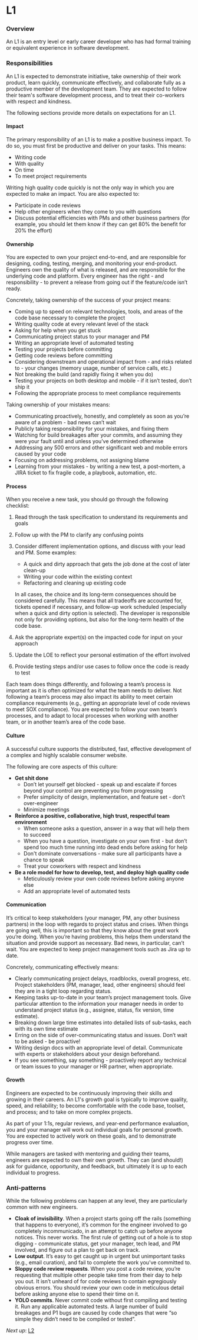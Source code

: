 # L1

### Overview

An L1 is an entry level or early career developer who has had formal training or equivalent experience in software development.

### Responsibilities

An L1 is expected to demonstrate initiative, take ownership of their work product, learn quickly, communicate effectively, and collaborate fully as a productive member of the development team. They are expected to follow their team's software development process, and to treat their co-workers with respect and kindness.

The following sections provide more details on expectations for an L1.

#### Impact

The primary responsibility of an L1 is to make a positive business impact. To do so, you must first be productive and deliver on your tasks. This means:

* Writing code
* With quality
* On time
* To meet project requirements

Writing high quality code quickly is not the only way in which you are expected to make an impact. You are also expected to:

* Participate in code reviews
* Help other engineers when they come to you with questions
* Discuss potential efficiencies with PMs and other business partners (for example, you should let them know if they can get 80% the benefit for 20% the effort)

#### Ownership

You are expected to own your project end-to-end, and are responsible for designing, coding, testing, merging, and monitoring your end-product. Engineers own the quality of what is released, and are responsible for the underlying code and platform. Every engineer has the right - and responsibility - to prevent a release from going out if the feature/code isn’t ready.

Concretely, taking ownership of the success of your project means:

* Coming up to speed on relevant technologies, tools, and areas of the code base necessary to complete the project
* Writing quality code at every relevant level of the stack
* Asking for help when you get stuck
* Communicating project status to your manager and PM
* Writing an appropriate level of automated testing
* Testing your projects before committing
* Getting code reviews before committing
* Considering downstream and operational impact from - and risks related to - your changes (memory usage, number of service calls, etc.)
* Not breaking the build (and rapidly fixing it when you do)
* Testing your projects on both desktop and mobile - if it isn’t tested, don’t ship it
* Following the appropriate process to meet compliance requirements

Taking ownership of your mistakes means:

* Communicating proactively, honestly, and completely as soon as you’re aware of a problem - bad news can’t wait
* Publicly taking responsibility for your mistakes, and fixing them
* Watching for build breakages after your commits, and assuming they were your fault until and unless you’ve determined otherwise
* Addressing any 500 errors and other significant web and mobile errors caused by your code
* Focusing on addressing problems, not assigning blame
* Learning from your mistakes - by writing a new test, a post-mortem, a JIRA ticket to fix fragile code, a playbook, automation, etc.

#### Process

When you receive a new task, you should go through the following checklist:

1. Read through the task specification to understand its requirements and goals
1. Follow up with the PM to clarify any confusing points
1. Consider different implementation options, and discuss with your lead and PM. Some examples:
    * A quick and dirty approach that gets the job done at the cost of later clean-up
    * Writing your code within the existing context
    * Refactoring and cleaning up existing code

    In all cases, the choice and its long-term consequences should be considered carefully. This means that all tradeoffs are accounted for, tickets opened if necessary, and follow-up work scheduled (especially when a quick and dirty option is selected). The developer is responsible not only for providing options, but also for the long-term health of the code base.
1. Ask the appropriate expert(s) on the impacted code for input on your approach
1. Update the LOE to reflect your personal estimation of the effort involved
1. Provide testing steps and/or use cases to follow once the code is ready to test

Each team does things differently, and following a team’s process is important as it is often optimized for what the team needs to deliver. Not following a team’s process may also impact its ability to meet certain compliance requirements (e.g., getting an appropriate level of code reviews to meet SOX compliance). You are expected to follow your own team’s processes, and to adapt to local processes when working with another team, or in another team’s area of the code base.

#### Culture

A successful culture supports the distributed, fast, effective development of a complex and highly scalable consumer website.

The following are core aspects of this culture:

* **Get shit done**
  * Don’t let yourself get blocked - speak up and escalate if forces beyond your control are preventing you from progressing
  * Prefer simplicity of design, implementation, and feature set - don’t over-engineer
  * Minimize meetings
* **Reinforce a positive, collaborative, high trust, respectful team environment**
  * When someone asks a question, answer in a way that will help them to succeed
  * When you have a question, investigate on your own first - but don’t spend too much time running into dead ends before asking for help
  * Don't dominate conversations - make sure all participants have a chance to speak
  * Treat your coworkers with respect and kindness
* **Be a role model for how to develop, test, and deploy high quality code**
  * Meticulously review your own code reviews before asking anyone else
  * Add an appropriate level of automated tests

#### Communication

It’s critical to keep stakeholders (your manager, PM, any other business partners) in the loop with regards to project status and crises. When things are going well, this is important so that they know about the great work you’re doing. When you’re having problems, this helps them understand the situation and provide support as necessary. Bad news, in particular, can’t wait. You are expected to keep project management tools such as Jira up to date.

Concretely, communicating effectively means:

* Clearly communicating project delays, roadblocks, overall progress, etc. Project stakeholders (PM, manager, lead, other engineers) should feel they are in a tight loop regarding status.
* Keeping tasks up-to-date in your team’s project management tools. Give particular attention to the information your manager needs in order to understand project status (e.g., assignee, status, fix version, time estimate).
* Breaking down large time estimates into detailed lists of sub-tasks, each with its own time estimate
* Erring on the side of over-communicating status and issues. Don’t wait to be asked - be proactive!
* Writing design docs with an appropriate level of detail. Communicate with experts or stakeholders about your design beforehand.
* If you see something, say something - proactively report any technical or team issues to your manager or HR partner, when appropriate.

#### Growth

Engineers are expected to be continuously improving their skills and growing in their careers. An L1's growth goal is typically to improve quality, speed, and reliability; to become comfortable with the code base, toolset, and process; and to take on more complex projects.

As part of your 1:1s, regular reviews, and year-end performance evaluation, you and your manager will work out individual goals for personal growth. You are expected to actively work on these goals, and to demonstrate progress over time.

While managers are tasked with mentoring and guiding their teams, engineers are expected to own their own growth. They can (and should!) ask for guidance, opportunity, and feedback, but ultimately it is up to each individual to progress.

### Anti-patterns

While the following problems can happen at any level, they are particularly common with new engineers.

* **Cloak of invisibility**. When a project starts going off the rails (something that happens to everyone), it’s common for the engineer involved to go completely incommunicado, in an attempt to catch up before anyone notices. This never works. The first rule of getting out of a hole is to stop digging - communicate status, get your manager, tech lead, and PM involved, and figure out a plan to get back on track.
* **Low output**. It’s easy to get caught up in urgent but unimportant tasks (e.g., email curation), and fail to complete the work you’ve committed to.
* **Sloppy code review requests**. When you post a code review, you’re requesting that multiple other people take time from their day to help you out. It isn’t unheard of for code reviews to contain egregiously obvious errors. You should review your own code in meticulous detail before asking anyone else to spend their time on it.
* **YOLO commits**. Never commit code without first compiling and testing it. Run any applicable automated tests. A large number of build breakages and P1 bugs are caused by code changes that were “so simple they didn’t need to be compiled or tested”.

*Next up*: [L2](L2.md)
